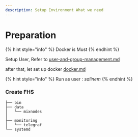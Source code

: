 ```yaml
---
description: Setup Environment What we need
---
```


# Preparation

{% hint style="info" %}
Docker is Must
{% endhint %}

Setup User, Refer to [user-and-group-management.md](../../../../security/user-and-group-management.md "mention")

after that, let set up docker [docker.md](../../../../automations/platform/docker/docker.md "mention")

{% hint style="info" %}
Run as user : _salinem_
{% endhint %}

### Create FHS&#x20;

```
├── bin
├── data
│   └── mixnodes           
│           
├── monitoring
│   └── telegraf
└── systemd
```

